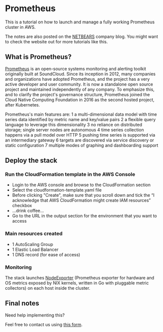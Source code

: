 # Prometheus

This is a tutorial on how to launch and manage a fully working Prometheus cluster in AWS.

The notes are also posted on the [NETBEARS](https://netbears.com/blog/monitoring-alerting-prometheus-aws/) company blog. You might want to check the website out for more tutorials like this.

## What is Prometheus?

[Prometheus](https://prometheus.io/docs/introduction/overview/) is an open-source systems monitoring and alerting toolkit originally built at SoundCloud. Since its inception in 2012, many companies and organizations have adopted Prometheus, and the project has a very active developer and user community. It is now a standalone open source project and maintained independently of any company. To emphasize this, and to clarify the project's governance structure, Prometheus joined the Cloud Native Computing Foundation in 2016 as the second hosted project, after Kubernetes.

Prometheus's main features are:
1 a multi-dimensional data model with time series data identified by metric name and key/value pairs
2 a flexible query language to leverage this dimensionality
3 no reliance on distributed storage; single server nodes are autonomous
4 time series collection happens via a pull model over HTTP
5 pushing time series is supported via an intermediary gateway
6 targets are discovered via service discovery or static configuration
7 multiple modes of graphing and dashboarding support

## Deploy the stack

### Run the CloudFormation template in the AWS Console
* Login to the AWS console and browse to the CloudFormation section
* Select the cloudformation-template.yaml file
* Before clicking "Create", make sure that you scroll down and tick the “I acknowledge that AWS CloudFormation might create IAM resources” checkbox
* ...drink coffee...
* Go to the URL in the output section for the environment that you want to access

### Main resources created

* 1 AutoScaling Group
* 1 Elastic Load Balancer
* 1 DNS record (for ease of access)

### Monitoring

The stack launches [NodeExporter](https://github.com/prometheus/node_exporter/) (Prometheus exporter for hardware and OS metrics exposed by NIX kernels, written in Go with pluggable metric collectors) on each host inside the cluster.

## Final notes
Need help implementing this?

Feel free to contact us using [this form](https://netbears.com/#contact-form).
